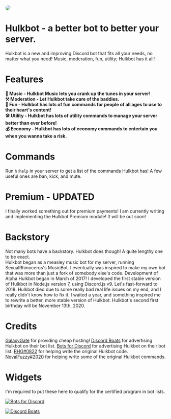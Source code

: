 <img src="https://hulkbot-dashboard.ml/cdn/logo.png" style="border-radius: 100%;">

# Hulkbot - a better bot to better your server.

Hulkbot is a new and improving Discord bot that fits all your needs, no matter what you need! Music, moderation, fun, utility; Hulkbot has it all!

# Features
**:musical_note: Music - Hulkbot Music lets you crank up the tunes in your server!  
⚒️ Moderation - Let Hulkbot take care of the baddies.  
:lollipop: Fun - Hulkbot has lots of fun commands for people of all ages to use to their heart's content!  
🛠️ Utility - Hulkbot has lots of utility commands to manage your server better than ever before!  
:moneybag: Economy - Hulkbot has lots of economy commands to entertain you when you wanna take a risk.**

# Commands
Run `h!help` in your server to get a list of the commands Hulkbot has!
A few useful ones are ban, kick, and mute.

# Premium - UPDATED
I finally worked something out for premium payments! I am currently writing and implementing the Hulkbot Premium module! It will be out soon!

# Backstory
Not many bots have a backstory. Hulkbot does though! A quite lengthy one to be exact.  
Hulkbot began as a measley music bot for my server, running SexualRhinoceros's MusicBot. I eventually was inspired to make my own bot that was more than just a fork of somebody else's code. Development of Alpha Hulkbot began in March of 2017! I developed the first stable version of Hulkbot in Node.js version 7, using Discord.js v9. Let's fast-forward to 2018. Hulkbot died due to some really bad real life issues on my end, and I really didn't know how to fix it. I waited a year, and something inspired me to rewrite a better, more stable version of Hulkbot. Hulkbot's second first birthday will be November 13th, 2020.

# Credits
[GalaxyGate](https://galaxygate.net) for providing cheap hosting!
[Discord Boats](https://discord.boats) for advertising Hulkbot on their bot list.
[Bots for Discord](https://botsfordiscord.com) for advertising Hulkbot on their bot list.
[RHG#0822](https://github.com/RHGDEV) for helping write the original Hulkbot code.
[NovalFuzzy#2020](https://github.com/NovalFuzzy) for helping write some of the original Hulkbot commands.

# Widgets
I'm required to put these here to qualify for the certified program in bot lists.  
  
[![Bots for Discord](https://botsfordiscord.com/api/bot/294194506113220608/widget)](https://botsfordiscord.com/bots/294194506113220608)  
  
[![Discord Boats](https://discord.boats/api/widget/294194506113220608)](https://discord.boats/bot/294194506113220608)

